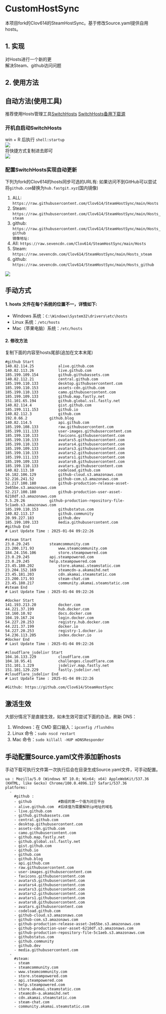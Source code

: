 # CustomHostSync
本项目fork的Clov614的SteamHostSync。基于修改Source.yaml提供自用hosts。

## 1. 实现
对Hosts进行一个新的更  
解决Steam、github访问问题

## 2. 使用方法
## 自动方法(使用工具)
推荐使用Hosts管理工具[SwitchHosts](https://github.com/oldj/SwitchHosts) 
[SwitchHosts备用下载源](https://nas.iaimi.info/s/nT5pb8jMQp32QwB)
### 开机自启动SwitchHosts
win + R 后执行 `shell:startup`    
![](/img/1.png)  
将快捷方式复制进去即可  
![](/img/2.png)  
### 配置SwitchHosts实现自动更新  
下列为fork的Clov614的hosts同步可选的URL有:
如果访问不到GitHub可以尝试将`github.com`替换为`hub.fastgit.xyz`(国内镜像)
1. ALL: `https://raw.githubusercontent.com/Clov614/SteamHostSync/main/Hosts`  
2. Steam: `https://raw.githubusercontent.com/Clov614/SteamHostSync/main/Hosts_steam`  
3. github: `https://raw.githubusercontent.com/Clov614/SteamHostSync/main/Hosts_github`    
`镜像地址:`
4. All: `https://raw.sevencdn.com/Clov614/SteamHostSync/main/Hosts`  
5. Steam: `https://raw.sevencdn.com/Clov614/SteamHostSync/main/Hosts_steam`  
6. github: `https://raw.sevencdn.com/Clov614/SteamHostSync/main/Hosts_github`  

![](/img/3.png)

## 手动方式
#### 1. hosts 文件在每个系统的位置不一，详情如下:
- Windows 系统：`C:\Windows\System32\drivers\etc\hosts`
- Linux 系统：`/etc/hosts`
- Mac（苹果电脑）系统：`/etc/hosts`

#### 2. 修改方法
复制下面的内容至hosts尾部(追加在文本末尾)

```
#github Start
140.82.114.25			alive.github.com
140.82.113.26			live.github.com
185.199.109.154			github.githubassets.com
140.82.112.21			central.github.com
185.199.110.133			desktop.githubusercontent.com
185.199.110.153			assets-cdn.github.com
185.199.110.133			camo.githubusercontent.com
185.199.109.133			github.map.fastly.net
151.101.65.194			github.global.ssl.fastly.net
140.82.114.4			gist.github.com
185.199.111.153			github.io
140.82.112.3			github.com
192.0.66.2			github.blog
140.82.114.5			api.github.com
185.199.108.133			raw.githubusercontent.com
185.199.111.133			user-images.githubusercontent.com
185.199.110.133			favicons.githubusercontent.com
185.199.110.133			avatars5.githubusercontent.com
185.199.110.133			avatars4.githubusercontent.com
185.199.109.133			avatars3.githubusercontent.com
185.199.110.133			avatars2.githubusercontent.com
185.199.111.133			avatars1.githubusercontent.com
185.199.109.133			avatars0.githubusercontent.com
185.199.110.133			avatars.githubusercontent.com
140.82.113.10			codeload.github.com
16.182.106.129			github-cloud.s3.amazonaws.com
52.216.241.52			github-com.s3.amazonaws.com
52.217.100.180			github-production-release-asset-2e65be.s3.amazonaws.com
52.217.100.180			github-production-user-asset-6210df.s3.amazonaws.com
3.5.29.26			github-production-repository-file-5c1aeb.s3.amazonaws.com
185.199.110.153			githubstatus.com
140.82.113.17			github.community
20.99.227.183			github.dev
185.199.109.133			media.githubusercontent.com
#github End
# Last Update Time : 2025-01-04 09:22:26 

#steam Start
23.0.29.245			steamcommunity.com
23.200.171.93			www.steamcommunity.com
184.24.156.106			store.steampowered.com
23.0.29.245			api.steampowered.com
23.0.29.245			help.steampowered.com
23.45.180.202			store.akamai.steamstatic.com
23.204.152.169			steamcdn-a.akamaihd.net
23.45.181.203			cdn.akamai.steamstatic.com
23.200.171.93			steam-chat.com
23.45.180.217			community.akamai.steamstatic.com
#steam End
# Last Update Time : 2025-01-04 09:22:26 

#docker Start
141.193.213.20			docker.com
44.221.37.199			hub.docker.com
18.160.10.92			docs.docker.com
104.19.167.24			login.docker.com
54.227.20.253			registry.hub.docker.com
44.221.37.199			docker.io
54.227.20.253			registry-1.docker.io
54.236.113.205			index.docker.io
#docker End
# Last Update Time : 2025-01-04 09:22:26 

#cloudflare_jsdelivr Start
104.16.133.229			cloudflare.com
104.18.95.41			challenges.cloudflare.com
151.101.1.229			jsdelivr.map.fastly.net
151.101.129.229			fastly.jsdelivr.net
#cloudflare_jsdelivr End
# Last Update Time : 2025-01-04 09:22:26 

#Github: https://github.com/Clov614/SteamHostSync

```

## 激活生效
大部分情况下是直接生效，如未生效可尝试下面的办法，刷新 DNS：
1. Windows：在 CMD 窗口输入：`ipconfig /flushdns`
2. Linux 命令：`sudo nscd restart`
3. Mac 命令：`sudo killall -HUP mDNSResponder`  

## 手动配置Source.yaml文件添加新hosts  
手动下载可执行文件第一次执行后会在目录生成Source.yaml文件，可手动配置。  

```
ua : Mozilla/5.0 (Windows NT 10.0; Win64; x64) AppleWebKit/537.36 (KHTML, like Gecko) Chrome/100.0.4896.127 Safari/537.36
platforms:
  -
    #github :
    - github            #数组的第一个值为对应平台
    - alive.github.com  #后续值为需要解析ip地址的域名
    - live.github.com
    - github.githubassets.com
    - central.github.com
    - desktop.githubusercontent.com
    - assets-cdn.github.com
    - camo.githubusercontent.com
    - github.map.fastly.net
    - github.global.ssl.fastly.net
    - gist.github.com
    - github.io
    - github.com
    - github.blog
    - api.github.com
    - raw.githubusercontent.com
    - user-images.githubusercontent.com
    - favicons.githubusercontent.com
    - avatars5.githubusercontent.com
    - avatars4.githubusercontent.com
    - avatars3.githubusercontent.com
    - avatars2.githubusercontent.com
    - avatars1.githubusercontent.com
    - avatars0.githubusercontent.com
    - avatars.githubusercontent.com
    - codeload.github.com
    - github-cloud.s3.amazonaws.com
    - github-com.s3.amazonaws.com
    - github-production-release-asset-2e65be.s3.amazonaws.com
    - github-production-user-asset-6210df.s3.amazonaws.com
    - github-production-repository-file-5c1aeb.s3.amazonaws.com
    - githubstatus.com
    - github.community
    - github.dev
    - media.githubusercontent.com
  -
    #steam:
    - steam
    - steamcommunity.com
    - www.steamcommunity.com
    - store.steampowered.com
    - api.steampowered.com
    - help.steampowered.com
    - store.akamai.steamstatic.com
    - steamcdn-a.akamaihd.net
    - cdn.akamai.steamstatic.com
    - steam-chat.com
    - community.akamai.steamstatic.com
```

